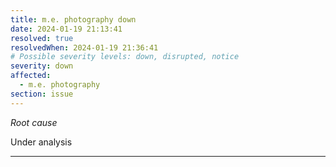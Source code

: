 ```yaml
---
title: m.e. photography down
date: 2024-01-19 21:13:41
resolved: true
resolvedWhen: 2024-01-19 21:36:41
# Possible severity levels: down, disrupted, notice
severity: down
affected:
  - m.e. photography
section: issue
---
```


*Root cause*

Under analysis

---


